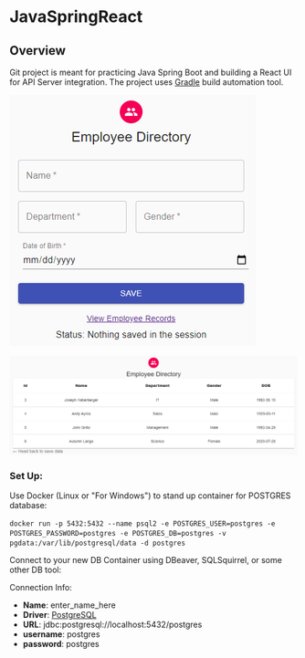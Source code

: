 # JavaSpringReact

##	Overview
Git project is meant for practicing Java Spring Boot and building a React UI for API Server integration.
The project uses [Gradle](https://docs.gradle.org/current/userguide/what_is_gradle.html) build automation tool.

![EmployeeDirectory1](screenshots/employee_directory1.png) 

![EmployeeDirectory2](screenshots/employee_directory2.png)

### Set Up:
Use Docker (Linux or "For Windows") to stand up container for POSTGRES database:

`docker run -p 5432:5432 --name psql2 -e POSTGRES_USER=postgres -e POSTGRES_PASSWORD=postgres -e POSTGRES_DB=postgres -v pgdata:/var/lib/postgresql/data -d postgres`

Connect to your new DB Container using DBeaver, SQLSquirrel, or some other DB tool:

Connection Info:
- **Name**: enter_name_here
- **Driver**: [PostgreSQL](https://jdbc.postgresql.org/)
- **URL**: jdbc:postgresql://localhost:5432/postgres
- **username**: postgres
- **password**: postgres
